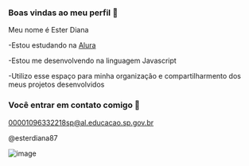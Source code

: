 ### Boas vindas ao meu perfil 💟

Meu nome é Ester Diana

-Estou estudando na [Alura](https:alura.com.br)

-Estou me desenvolvendo na linguagem Javascript

-Utilizo esse espaço para minha organização e compartilharmento dos meus projetos desenvolvidos

### Você entrar em contato comigo 📧

00001096332218sp@al.educacao.sp.gov.br

@esterdiana87


![image](https://github.com/user-attachments/assets/91b50d40-0484-48e3-b01d-f96540853f16)




